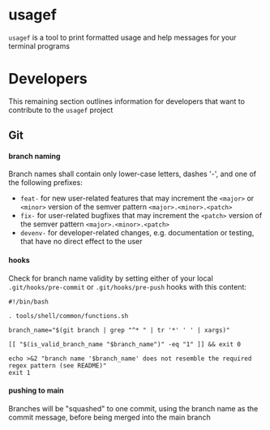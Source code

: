 # usagef

`usagef` is a tool to print formatted usage and help messages for your terminal programs

# Developers

This remaining section outlines information for developers that want to contribute to the `usagef` project

## Git

#### branch naming

Branch names shall contain only lower-case letters, dashes '-', and one of the following prefixes:

- `feat-` for new user-related features that may increment the `<major>` or `<minor>` version of the semver pattern `<major>.<minor>.<patch>`
- `fix-` for user-related bugfixes that may increment the `<patch>` version of the semver pattern `<major>.<minor>.<patch>`
- `devenv-` for developer-related changes, e.g. documentation or testing, that have no direct effect to the user

#### hooks

Check for branch name validity by setting either of your local `.git/hooks/pre-commit` or `.git/hooks/pre-push` hooks with this content:

```
#!/bin/bash

. tools/shell/common/functions.sh

branch_name="$(git branch | grep "^* " | tr '*' ' ' | xargs)"

[[ "$(is_valid_branch_name "$branch_name")" -eq "1" ]] && exit 0

echo >&2 "branch name '$branch_name' does not resemble the required regex pattern (see README)"
exit 1
```

#### pushing to main

Branches will be "squashed" to one commit, using the branch name as the commit message, before being merged into the main branch
